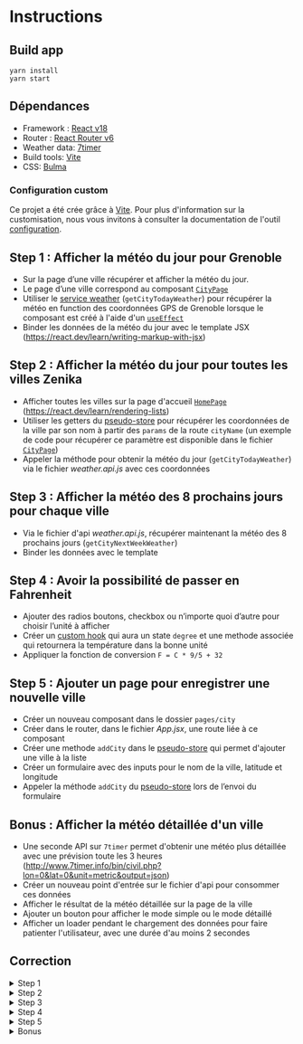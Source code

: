 # Instructions

## Build app

```
yarn install
yarn start
```

## Dépendances

- Framework : [React v18](https://github.com/facebook/react)
- Router : [React Router v6](https://github.com/ReactTraining/react-router)
- Weather data: [7timer](http://www.7timer.info/)
- Build tools: [Vite](https://vitejs.dev/)
- CSS: [Bulma](https://bulma.io/documentation/)

### Configuration custom

Ce projet a été crée grâce à [Vite](https://vitejs.dev/).
Pour plus d'information sur la customisation, nous vous invitons à consulter la documentation de l'outil [configuration](https://vitejs.dev/config/).

## Step 1 : Afficher la météo du jour pour Grenoble

- Sur la page d’une ville récupérer et afficher la météo du jour.
- Le page d’une ville correspond au composant [`CityPage`](./src/pages/city/CityPage.jsx)
- Utiliser le [service weather](./src/api/weather.api.js) (`getCityTodayWeather`) pour récupérer la météo en function des coordonnées GPS de Grenoble lorsque le composant est créé à l'aide d'un [`useEffect`](https://react.dev/learn/lifecycle-of-reactive-effects)
- Binder les données de la météo du jour avec le template JSX (https://react.dev/learn/writing-markup-with-jsx)

## Step 2 : Afficher la météo du jour pour toutes les villes Zenika

- Afficher toutes les villes sur la page d'accueil [`HomePage`](./src/pages/home/HomePage.jsx) (https://react.dev/learn/rendering-lists)
- Utiliser les getters du [pseudo-store](./src/store/Store.js) pour récupérer les coordonnées de la ville par son nom à partir des `params` de la route `cityName` (un exemple de code pour récupérer ce paramètre est disponible dans le fichier [`CityPage`](./src/pages/city/CityPage.jsx))
- Appeler la méthode pour obtenir la météo du jour (`getCityTodayWeather`) via le fichier _weather.api.js_ avec ces coordonnées

## Step 3 : Afficher la météo des 8 prochains jours pour chaque ville

- Via le fichier d'api _weather.api.js_, récupérer maintenant la météo des 8 prochains jours (`getCityNextWeekWeather`)
- Binder les données avec le template

## Step 4 : Avoir la possibilité de passer en Fahrenheit

- Ajouter des radios boutons, checkbox ou n’importe quoi d’autre pour choisir l’unité à afficher
- Créer un [custom hook](https://react.dev/learn/reusing-logic-with-custom-hooks) qui aura un state `degree` et une methode associée qui retournera la température dans la bonne unité
- Appliquer la fonction de conversion `F = C * 9/5 + 32`

## Step 5 : Ajouter un page pour enregistrer une nouvelle ville

- Créer un nouveau composant dans le dossier `pages/city`
- Créer dans le router, dans le fichier _App.jsx_, une route liée à ce composant
- Créer une methode `addCity` dans le [pseudo-store](./src/store/Store.js) qui permet d'ajouter une ville à la liste
- Créer un formulaire avec des inputs pour le nom de la ville, latitude et longitude
- Appeler la méthode `addCity` du [pseudo-store](./src/store/Store.js) lors de l’envoi du formulaire

## Bonus : Afficher la météo détaillée d'un ville

- Une seconde API sur `7timer` permet d'obtenir une météo plus détaillée avec une prévision toute les 3 heures (http://www.7timer.info/bin/civil.php?lon=0&lat=0&unit=metric&output=json)
- Créer un nouveau point d'entrée sur le fichier d'api pour consommer ces données
- Afficher le résultat de la météo détaillée sur la page de la ville
- Ajouter un bouton pour afficher le mode simple ou le mode détaillé
- Afficher un loader pendant le chargement des données pour faire patienter l'utilisateur, avec une durée d'au moins 2 secondes

## Correction

<details>
  <summary>Step 1</summary>
  https://github.com/Zenika/grenoble-hands-on-react/compare/step0...step1
</details>

<details>
  <summary>Step 2</summary>
  https://github.com/Zenika/grenoble-hands-on-vuejs/compare/step1...step2
</details>

<details>
  <summary>Step 3</summary>
  https://github.com/Zenika/grenoble-hands-on-vuejs/compare/step2...step3
</details>

<details>
  <summary>Step 4</summary>
  https://github.com/Zenika/grenoble-hands-on-vuejs/compare/step3...step4
</details>

<details>
  <summary>Step 5</summary>
  https://github.com/Zenika/grenoble-hands-on-vuejs/compare/step4...step5
</details>

<details>
  <summary>Bonus</summary>
  https://github.com/Zenika/grenoble-hands-on-vuejs/compare/step5...bonus
</details>
